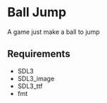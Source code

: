 # Ball Jump

A game just make a ball to jump

## Requirements

-   SDL3
-   SDL3_image
-   SDL3_ttf
-   fmt
